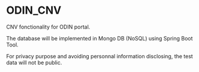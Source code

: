 # ODIN_CNV
CNV fonctionality for ODIN portal.

The database will be implemented in Mongo DB (NoSQL) using Spring Boot Tool. 

For privacy purpose and avoiding personnal information disclosing, the test data will not be public.

